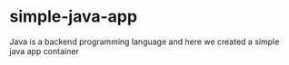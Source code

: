# simple-java-app

Java is a backend programming language and here we created a simple java app container
